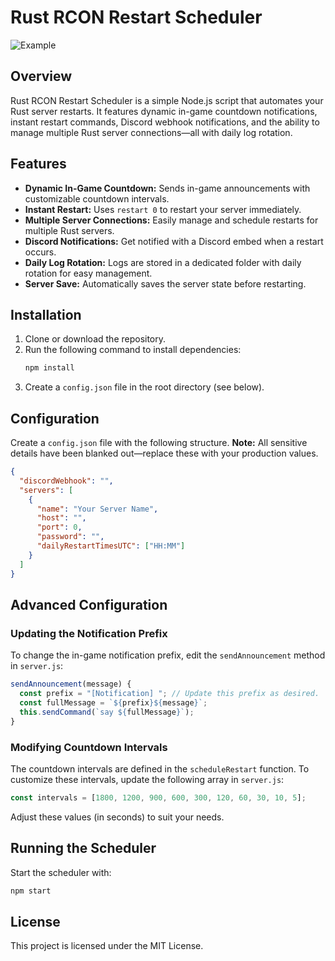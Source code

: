 # Rust RCON Restart Scheduler

![Example](https://i.imgur.com/cGk7Z8f.png)

## Overview

Rust RCON Restart Scheduler is a simple Node.js script that automates your Rust server restarts. It features dynamic in-game countdown notifications, instant restart commands, Discord webhook notifications, and the ability to manage multiple Rust server connections—all with daily log rotation.

## Features

- **Dynamic In-Game Countdown:** Sends in-game announcements with customizable countdown intervals.
- **Instant Restart:** Uses `restart 0` to restart your server immediately.
- **Multiple Server Connections:** Easily manage and schedule restarts for multiple Rust servers.
- **Discord Notifications:** Get notified with a Discord embed when a restart occurs.
- **Daily Log Rotation:** Logs are stored in a dedicated folder with daily rotation for easy management.
- **Server Save:** Automatically saves the server state before restarting.

## Installation

1. Clone or download the repository.
2. Run the following command to install dependencies:
   ~~~bash
   npm install
   ~~~
3. Create a `config.json` file in the root directory (see below).

## Configuration

Create a `config.json` file with the following structure. **Note:** All sensitive details have been blanked out—replace these with your production values.

~~~json
{
  "discordWebhook": "",
  "servers": [
    {
      "name": "Your Server Name",
      "host": "",
      "port": 0,
      "password": "",
      "dailyRestartTimesUTC": ["HH:MM"]
    }
  ]
}
~~~

## Advanced Configuration

### Updating the Notification Prefix

To change the in-game notification prefix, edit the `sendAnnouncement` method in `server.js`:

~~~javascript
sendAnnouncement(message) {
  const prefix = "[Notification] "; // Update this prefix as desired.
  const fullMessage = `${prefix}${message}`;
  this.sendCommand(`say ${fullMessage}`);
}
~~~

### Modifying Countdown Intervals

The countdown intervals are defined in the `scheduleRestart` function. To customize these intervals, update the following array in `server.js`:

~~~javascript
const intervals = [1800, 1200, 900, 600, 300, 120, 60, 30, 10, 5];
~~~

Adjust these values (in seconds) to suit your needs.

## Running the Scheduler

Start the scheduler with:

~~~bash
npm start
~~~

## License

This project is licensed under the MIT License.
